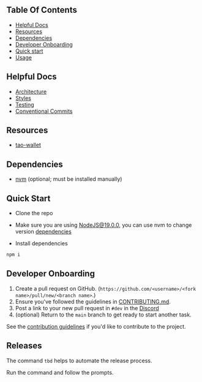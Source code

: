 
## Table Of Contents

- [Helpful Docs](#helpful-docs)
- [Resources](#resources)
- [Dependencies](#dependencies)
- [Developer Onboarding](#developer-onboarding)
- [Quick start](#quick-start)
- [Usage](README.md)

## Helpful Docs

- [Architecture](docs/architecture.md)
- [Styles](docs/styles.md)
- [Testing](docs/testing.md)
- [Conventional Commits](https://www.conventionalcommits.org/en/v1.0.0/)


## Resources

- [tao-wallet](https://github.com/dannydeezy/tao-wallet/projects?query=is%3Aopen)

## Dependencies
- [nvm](https://github.com/nvm-sh/nvm#installing-and-updating) (optional; must be installed manually)

## Quick Start

- Clone the repo

- Make sure you are using NodeJS@19.0.0, you can use nvm to change version [dependencies](#dependencies)

- Install dependencies

```sh
npm i
```

## Developer Onboarding

1. Create a pull request on GitHub. (`https://github.com/<username>/<fork name>/pull/new/<branch name>`.)
2. Ensure you've followed the guidelines in [CONTRIBUTING.md](CONTRIBUTING.md).
3. Post a link to your new pull request in `#dev` in the [Discord](https://discord.gg/nmTNNtGgKK)
4. (optional) Return to the `main` branch to get ready to start another task.

See the [contribution guidelines](CONTRIBUTIONS.md)
if you'd like to contribute to the project.
## Releases

The command `tbd` helps to automate the release process.

Run the command and follow the prompts.
